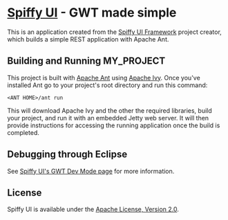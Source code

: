 [Spiffy UI](http://www.spiffyui.org) - GWT made simple
==================================================

This is an application created from the [Spiffy UI Framework](http://www.spiffyui.org) project creator, which builds a simple REST application with Apache Ant.

Building and Running MY_PROJECT
--------------------------------------

This project is built with [Apache Ant](http://ant.apache.org/) using [Apache Ivy](http://ant.apache.org/ivy/).  Once you've installed Ant go to your project's root directory and run this command:

    <ANT HOME>/ant run
    
This will download Apache Ivy and the other the required libraries, build your project, and run it with an embedded Jetty web server.  It will then provide instructions for accessing the running application once the build is completed.  


Debugging through Eclipse
--------------------------------------

See [Spiffy UI's GWT Dev Mode page](http://www.spiffyui.org/#!hostedMode) for more information.    


License
--------------------------------------

Spiffy UI is available under the [Apache License, Version 2.0](http://www.apache.org/licenses/LICENSE-2.0.html).
